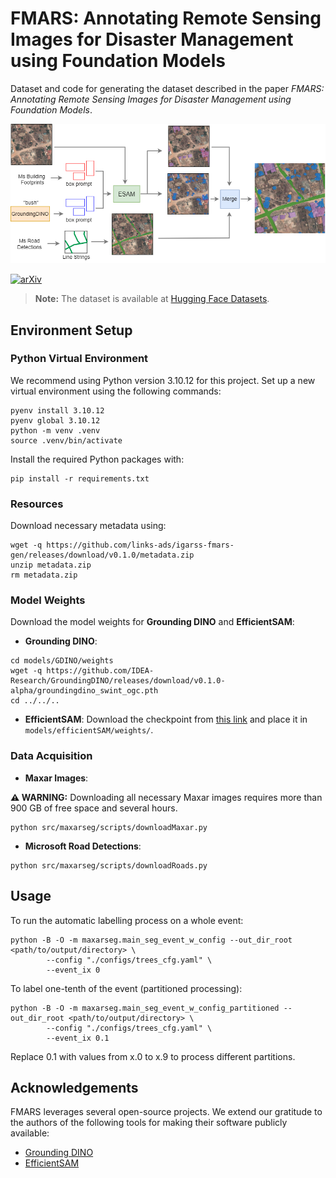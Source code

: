 # FMARS: Annotating Remote Sensing Images for Disaster Management using Foundation Models

Dataset and code for generating the dataset described in the paper *FMARS: Annotating Remote Sensing Images for Disaster Management using Foundation Models*.

![FMARS workflow](annotations-flow.png)

[![arXiv](https://img.shields.io/badge/arXiv-2405.20109-b31b1b.svg?style=flat-square)](https://arxiv.org/abs/2405.20109)

> **Note:** The dataset is available at [Hugging Face Datasets](https://huggingface.co/datasets/links-ads/fmars-dataset).

## Environment Setup

### Python Virtual Environment

We recommend using Python version 3.10.12 for this project. Set up a new virtual environment using the following commands:

```shell
pyenv install 3.10.12
pyenv global 3.10.12
python -m venv .venv
source .venv/bin/activate
```

Install the required Python packages with:
```shell
pip install -r requirements.txt
```
### Resources
Download necessary metadata using:
```shell
wget -q https://github.com/links-ads/igarss-fmars-gen/releases/download/v0.1.0/metadata.zip
unzip metadata.zip
rm metadata.zip
```
### Model Weights

Download the model weights for **Grounding DINO** and **EfficientSAM**:

- **Grounding DINO**:
```shell
cd models/GDINO/weights
wget -q https://github.com/IDEA-Research/GroundingDINO/releases/download/v0.1.0-alpha/groundingdino_swint_ogc.pth
cd ../../..
```

- **EfficientSAM**:
  Download the checkpoint from [this link](https://github.com/yformer/EfficientSAM/blob/main/weights/efficient_sam_vitt.pt) and place it in `models/efficientSAM/weights/`.

### Data Acquisition

- **Maxar Images**:

**⚠️ WARNING:** Downloading all necessary Maxar images requires more than 900 GB of free space and several hours.
```shell
python src/maxarseg/scripts/downloadMaxar.py
```

- **Microsoft Road Detections**:
```shell
python src/maxarseg/scripts/downloadRoads.py
```
## Usage

To run the automatic labelling process on a whole event:
```shell
python -B -O -m maxarseg.main_seg_event_w_config --out_dir_root <path/to/output/directory> \
        --config "./configs/trees_cfg.yaml" \
        --event_ix 0
```
To label one-tenth of the event (partitioned processing):
```shell
python -B -O -m maxarseg.main_seg_event_w_config_partitioned --out_dir_root <path/to/output/directory> \
        --config "./configs/trees_cfg.yaml" \
        --event_ix 0.1
```
Replace 0.1 with values from x.0 to x.9 to process different partitions.
## Acknowledgements

FMARS leverages several open-source projects. We extend our gratitude to the authors of the following tools for making their software publicly available:

- [Grounding DINO](https://github.com/IDEA-Research/GroundingDINO)
- [EfficientSAM](https://github.com/yformer/EfficientSAM)